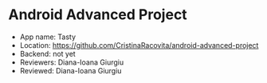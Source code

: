 # Android Advanced Project
- App name: Tasty
- Location: https://github.com/CristinaRacovita/android-advanced-project
- Backend: not yet
- Reviewers: Diana-Ioana Giurgiu
- Reviewed: Diana-Ioana Giurgiu
